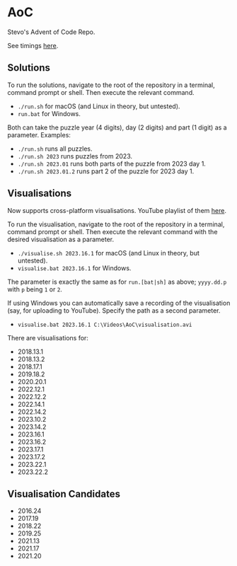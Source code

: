 # AoC

Stevo's Advent of Code Repo.

See timings [here](results.md).

## Solutions

To run the solutions, navigate to the root of the repository in a terminal, command prompt or shell. Then execute the relevant command.

- `./run.sh` for macOS (and Linux in theory, but untested).
- `run.bat` for Windows.

Both can take the puzzle year (4 digits), day (2 digits) and part (1 digit) as a parameter. Examples:

- `./run.sh` runs all puzzles.
- `./run.sh 2023` runs puzzles from 2023.
- `./run.sh 2023.01` runs both parts of the puzzle from 2023 day 1.
- `./run.sh 2023.01.2` runs part 2 of the puzzle for 2023 day 1.

## Visualisations

Now supports cross-platform visualisations. YouTube playlist of them [here](https://www.youtube.com/playlist?list=PLBtwzTaAY-IWq6Mi1nvwsphMTw-HU13eM).

To run the visualisation, navigate to the root of the repository in a terminal, command prompt or shell. 
Then execute the relevant command with the desired visualisation as a parameter.

- `./visualise.sh 2023.16.1` for macOS (and Linux in theory, but untested).
- `visualise.bat 2023.16.1` for Windows.

The parameter is exactly the same as for `run.[bat|sh]` as above; `yyyy.dd.p` with `p` being `1` or `2`.

If using Windows you can automatically save a recording of the visualisation (say, for uploading to YouTube). Specify the path as a second parameter.

- `visualise.bat 2023.16.1 C:\Videos\AoC\visualisation.avi`

There are visualisations for:

- 2018.13.1
- 2018.13.2
- 2018.17.1
- 2019.18.2
- 2020.20.1
- 2022.12.1
- 2022.12.2
- 2022.14.1
- 2022.14.2
- 2023.10.2
- 2023.14.2
- 2023.16.1
- 2023.16.2
- 2023.17.1
- 2023.17.2
- 2023.22.1
- 2023.22.2

## Visualisation Candidates

- 2016.24
- 2017.19
- 2018.22
- 2019.25
- 2021.13
- 2021.17
- 2021.20
